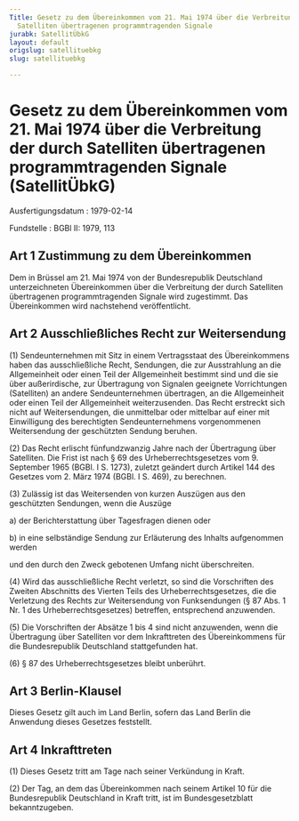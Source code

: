 ```yaml
---
Title: Gesetz zu dem Übereinkommen vom 21. Mai 1974 über die Verbreitung der durch
  Satelliten übertragenen programmtragenden Signale
jurabk: SatellitÜbkG
layout: default
origslug: satellituebkg
slug: satellituebkg

---
```


# Gesetz zu dem Übereinkommen vom 21. Mai 1974 über die Verbreitung der durch Satelliten übertragenen programmtragenden Signale (SatellitÜbkG)

Ausfertigungsdatum
:   1979-02-14

Fundstelle
:   BGBl II: 1979, 113



## Art 1 Zustimmung zu dem Übereinkommen

Dem in Brüssel am 21. Mai 1974 von der Bundesrepublik Deutschland
unterzeichneten Übereinkommen über die Verbreitung der durch
Satelliten übertragenen programmtragenden Signale wird zugestimmt. Das
Übereinkommen wird nachstehend veröffentlicht.


## Art 2 Ausschließliches Recht zur Weitersendung

(1) Sendeunternehmen mit Sitz in einem Vertragsstaat des
Übereinkommens haben das ausschließliche Recht, Sendungen, die zur
Ausstrahlung an die Allgemeinheit oder einen Teil der Allgemeinheit
bestimmt sind und die sie über außerirdische, zur Übertragung von
Signalen geeignete Vorrichtungen (Satelliten) an andere
Sendeunternehmen übertragen, an die Allgemeinheit oder einen Teil der
Allgemeinheit weiterzusenden. Das Recht erstreckt sich nicht auf
Weitersendungen, die unmittelbar oder mittelbar auf einer mit
Einwilligung des berechtigten Sendeunternehmens vorgenommenen
Weitersendung der geschützten Sendung beruhen.

(2) Das Recht erlischt fünfundzwanzig Jahre nach der Übertragung über
Satelliten. Die Frist ist nach § 69 des Urheberrechtsgesetzes vom 9.
September 1965 (BGBl. I S. 1273), zuletzt geändert durch Artikel 144
des Gesetzes vom 2. März 1974 (BGBl. I S. 469), zu berechnen.

(3) Zulässig ist das Weitersenden von kurzen Auszügen aus den
geschützten Sendungen, wenn die Auszüge

a)  der Berichterstattung über Tagesfragen dienen oder


b)  in eine selbständige Sendung zur Erläuterung des Inhalts aufgenommen
    werden



und den durch den Zweck gebotenen Umfang nicht überschreiten.

(4) Wird das ausschließliche Recht verletzt, so sind die Vorschriften
des Zweiten Abschnitts des Vierten Teils des Urheberrechtsgesetzes,
die die Verletzung des Rechts zur Weitersendung von Funksendungen (§
87 Abs. 1 Nr. 1 des Urheberrechtsgesetzes) betreffen, entsprechend
anzuwenden.

(5) Die Vorschriften der Absätze 1 bis 4 sind nicht anzuwenden, wenn
die Übertragung über Satelliten vor dem Inkrafttreten des
Übereinkommens für die Bundesrepublik Deutschland stattgefunden hat.

(6) § 87 des Urheberrechtsgesetzes bleibt unberührt.


## Art 3 Berlin-Klausel

Dieses Gesetz gilt auch im Land Berlin, sofern das Land Berlin die
Anwendung dieses Gesetzes feststellt.


## Art 4 Inkrafttreten

(1) Dieses Gesetz tritt am Tage nach seiner Verkündung in Kraft.

(2) Der Tag, an dem das Übereinkommen nach seinem Artikel 10 für die
Bundesrepublik Deutschland in Kraft tritt, ist im Bundesgesetzblatt
bekanntzugeben.

